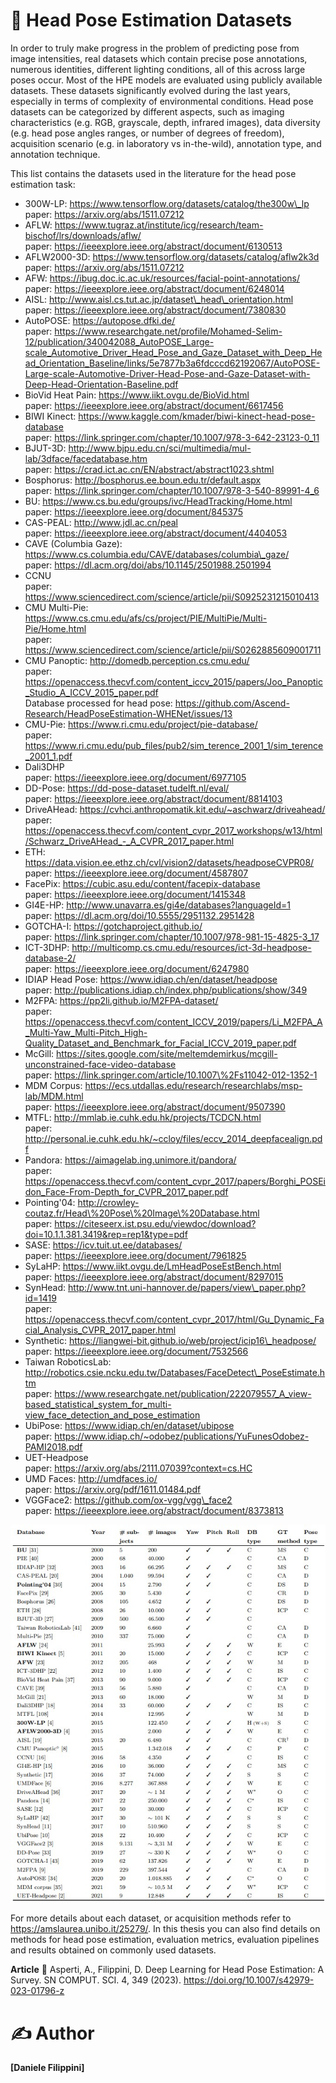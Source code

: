 # 📎 Head Pose Estimation Datasets
In order to truly make progress in the problem of predicting pose from image intensities, real datasets which contain precise pose annotations, numerous identities, different lighting conditions, all of this across large poses occur.
Most of the HPE models are evaluated using publicly available datasets. These datasets significantly evolved during the last years, especially in terms of complexity of environmental conditions.
Head pose datasets can be categorized by different aspects, such as imaging characteristics (e.g. RGB, grayscale, depth, infrared images), data diversity (e.g. head pose angles ranges, or number of degrees of freedom), acquisition scenario (e.g. in laboratory vs in-the-wild), annotation type, and annotation technique.

This list contains the datasets used in the literature for the head pose estimation task:

- 300W-LP: https://www.tensorflow.org/datasets/catalog/the300w\_lp <br/>
paper: https://arxiv.org/abs/1511.07212
- AFLW: https://www.tugraz.at/institute/icg/research/team-bischof/lrs/downloads/aflw/ <br/>
paper: https://ieeexplore.ieee.org/abstract/document/6130513
- AFLW2000-3D: https://www.tensorflow.org/datasets/catalog/aflw2k3d <br/>
paper: https://arxiv.org/abs/1511.07212
- AFW: https://ibug.doc.ic.ac.uk/resources/facial-point-annotations/ <br/>
paper: https://ieeexplore.ieee.org/abstract/document/6248014
- AISL: http://www.aisl.cs.tut.ac.jp/dataset\_head\_orientation.html <br/>
paper: https://ieeexplore.ieee.org/abstract/document/7380830
- AutoPOSE: https://autopose.dfki.de/ <br/>
paper: https://www.researchgate.net/profile/Mohamed-Selim-12/publication/340042088_AutoPOSE_Large-scale_Automotive_Driver_Head_Pose_and_Gaze_Dataset_with_Deep_Head_Orientation_Baseline/links/5e7877b3a6fdcccd62192067/AutoPOSE-Large-scale-Automotive-Driver-Head-Pose-and-Gaze-Dataset-with-Deep-Head-Orientation-Baseline.pdf
- BioVid Heat Pain: https://www.iikt.ovgu.de/BioVid.html <br/>
paper: https://ieeexplore.ieee.org/abstract/document/6617456
- BIWI Kinect: https://www.kaggle.com/kmader/biwi-kinect-head-pose-database <br/>
paper: https://link.springer.com/chapter/10.1007/978-3-642-23123-0_11
- BJUT-3D: http://www.bjpu.edu.cn/sci/multimedia/mul-lab/3dface/facedatabase.htm <br/>
paper: https://crad.ict.ac.cn/EN/abstract/abstract1023.shtml
- Bosphorus: http://bosphorus.ee.boun.edu.tr/default.aspx <br/>
paper: https://link.springer.com/chapter/10.1007/978-3-540-89991-4_6
- BU: https://www.cs.bu.edu/groups/ivc/HeadTracking/Home.html <br/>
paper: https://ieeexplore.ieee.org/document/845375
- CAS-PEAL: http://www.jdl.ac.cn/peal <br/>
paper: https://ieeexplore.ieee.org/abstract/document/4404053
- CAVE (Columbia Gaze): https://www.cs.columbia.edu/CAVE/databases/columbia\_gaze/ <br/>
paper: https://dl.acm.org/doi/abs/10.1145/2501988.2501994
- CCNU <br/>
paper: https://www.sciencedirect.com/science/article/pii/S0925231215010413
- CMU Multi-Pie: https://www.cs.cmu.edu/afs/cs/project/PIE/MultiPie/Multi-Pie/Home.html <br/>
paper: https://www.sciencedirect.com/science/article/pii/S0262885609001711
- CMU Panoptic: http://domedb.perception.cs.cmu.edu/ <br/>
paper: https://openaccess.thecvf.com/content_iccv_2015/papers/Joo_Panoptic_Studio_A_ICCV_2015_paper.pdf <br/>
Database processed for head pose: https://github.com/Ascend-Research/HeadPoseEstimation-WHENet/issues/13
- CMU-Pie: https://www.ri.cmu.edu/project/pie-database/ <br/>
paper: https://www.ri.cmu.edu/pub_files/pub2/sim_terence_2001_1/sim_terence_2001_1.pdf
- Dali3DHP <br/>
paper: https://ieeexplore.ieee.org/document/6977105
- DD-Pose: https://dd-pose-dataset.tudelft.nl/eval/ <br/>
paper: https://ieeexplore.ieee.org/abstract/document/8814103
- DriveAHead: https://cvhci.anthropomatik.kit.edu/~aschwarz/driveahead/ <br/>
paper: https://openaccess.thecvf.com/content_cvpr_2017_workshops/w13/html/Schwarz_DriveAHead_-_A_CVPR_2017_paper.html
- ETH: https://data.vision.ee.ethz.ch/cvl/vision2/datasets/headposeCVPR08/ <br/>
paper: https://ieeexplore.ieee.org/document/4587807
- FacePix: https://cubic.asu.edu/content/facepix-database <br/>
paper: https://ieeexplore.ieee.org/document/1415348
- GI4E-HP: http://www.unavarra.es/gi4e/databases?languageId=1 <br/>
paper: https://dl.acm.org/doi/10.5555/2951132.2951428
- GOTCHA-I: https://gotchaproject.github.io/ <br/>
paper: https://link.springer.com/chapter/10.1007/978-981-15-4825-3_17
- ICT-3DHP: http://multicomp.cs.cmu.edu/resources/ict-3d-headpose-database-2/ <br/>
paper: https://ieeexplore.ieee.org/document/6247980
- IDIAP Head Pose: https://www.idiap.ch/en/dataset/headpose <br/>
paper: http://publications.idiap.ch/index.php/publications/show/349
- M2FPA: https://pp2li.github.io/M2FPA-dataset/ <br/>
paper: https://openaccess.thecvf.com/content_ICCV_2019/papers/Li_M2FPA_A_Multi-Yaw_Multi-Pitch_High-Quality_Dataset_and_Benchmark_for_Facial_ICCV_2019_paper.pdf
- McGill: https://sites.google.com/site/meltemdemirkus/mcgill-unconstrained-face-video-database <br/>
paper: https://link.springer.com/article/10.1007\%2Fs11042-012-1352-1
- MDM Corpus: https://ecs.utdallas.edu/research/researchlabs/msp-lab/MDM.html <br/>
paper: https://ieeexplore.ieee.org/abstract/document/9507390
- MTFL: http://mmlab.ie.cuhk.edu.hk/projects/TCDCN.html <br/>
paper: http://personal.ie.cuhk.edu.hk/~ccloy/files/eccv_2014_deepfacealign.pdf
- Pandora: https://aimagelab.ing.unimore.it/pandora/ <br/>
paper: https://openaccess.thecvf.com/content_cvpr_2017/papers/Borghi_POSEidon_Face-From-Depth_for_CVPR_2017_paper.pdf
- Pointing'04: http://crowley-coutaz.fr/Head\%20Pose\%20Image\%20Database.html <br/>
paper: https://citeseerx.ist.psu.edu/viewdoc/download?doi=10.1.1.381.3419&rep=rep1&type=pdf
- SASE: https://icv.tuit.ut.ee/databases/ <br/>
paper: https://ieeexplore.ieee.org/document/7961825
- SyLaHP: https://www.iikt.ovgu.de/LmHeadPoseEstBench.html <br/>
paper: https://ieeexplore.ieee.org/abstract/document/8297015
- SynHead: http://www.tnt.uni-hannover.de/papers/view\_paper.php?id=1419 <br/>
paper: https://openaccess.thecvf.com/content_cvpr_2017/html/Gu_Dynamic_Facial_Analysis_CVPR_2017_paper.html
- Synthetic: https://liangwei-bit.github.io/web/project/icip16\_headpose/ <br/>
paper: https://ieeexplore.ieee.org/document/7532566
- Taiwan RoboticsLab: http://robotics.csie.ncku.edu.tw/Databases/FaceDetect\_PoseEstimate.htm <br/>
paper: https://www.researchgate.net/publication/222079557_A_view-based_statistical_system_for_multi-view_face_detection_and_pose_estimation
- UbiPose: https://www.idiap.ch/en/dataset/ubipose <br/>
paper: https://www.idiap.ch/~odobez/publications/YuFunesOdobez-PAMI2018.pdf
- UET-Headpose <br/>
paper: https://arxiv.org/abs/2111.07039?context=cs.HC
- UMD Faces: http://umdfaces.io/ <br/>
paper: https://arxiv.org/pdf/1611.01484.pdf
- VGGFace2: https://github.com/ox-vgg/vgg\_face2 <br/>
paper: https://ieeexplore.ieee.org/abstract/document/8373813

![alt text](/img/datasets_table.jpg)

For more details about each dataset, or acquisition methods refer to https://amslaurea.unibo.it/25279/.
In this thesis you can also find details on methods for head pose estimation, evaluation metrics, evaluation pipelines and results obtained on commonly used datasets.

**Article** 📑
Asperti, A., Filippini, D. Deep Learning for Head Pose Estimation: A Survey. SN COMPUT. SCI. 4, 349 (2023). https://doi.org/10.1007/s42979-023-01796-z

# ✍️ Author   
**[Daniele Filippini]**
